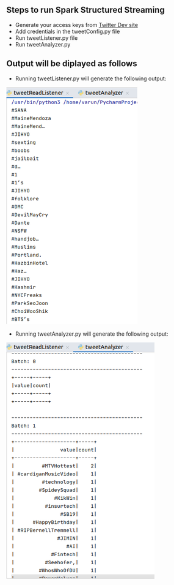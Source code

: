 ﻿## Steps to run Spark Structured Streaming

- Generate your access keys from [Twitter Dev site](apps.twitter.com)
- Add credentials in the tweetConfig.py file
- Run tweetListener.py file
- Run tweetAnalyzer.py

## Output will be diplayed as follows

- Running tweetListener.py will generate the following output:
<img src=Output/tweetListener.png height=”100” >

- Running tweetAnalyzer.py will generate the following output:
<img src= Output/tweetAnalyzer.png height=”100” >
